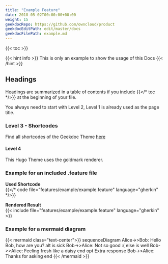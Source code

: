 ```yaml
---
title: "Example Feature"
date: 2018-05-02T00:00:00+00:00
weight: 15
geekdocRepo: https://github.com/owncloud/product
geekdocEditPath: edit/master/docs
geekdocFilePath: example.md
---
```


{{< toc >}}

{{< hint info >}}
This is only an example to show the usage of this Docs
{{< /hint >}}

## Headings

Headings are summarized in a table of contents if you include {{</* toc */>}} at the beginning of your file.

You always need to start with Level 2, Level 1 is already used as the page title.

### Level 3 - Shortcodes

Find all shortcodes of the Geekdoc Theme [here](https://geekdocs.de/shortcodes/)

#### Level 4

This Hugo Theme uses the goldmark renderer.

### Example for an included .feature file

**Used Shortcode**  
{{</* code file="features/example/example.feature" language="gherkin" */>}}

**Rendered Result**  
{{< include file="features/example/example.feature" language="gherkin" >}}

### Example for a mermaid diagram

{{< mermaid class="text-center">}}
sequenceDiagram
    Alice->>Bob: Hello Bob, how are you?
    alt is sick
        Bob->>Alice: Not so good :(
    else is well
        Bob->>Alice: Feeling fresh like a daisy
    end
    opt Extra response
        Bob->>Alice: Thanks for asking
    end
{{< /mermaid >}}